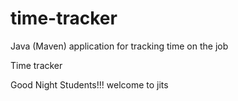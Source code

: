 # time-tracker
Java (Maven) application for tracking time on the job

Time tracker

Good Night Students!!!
welcome to jits

